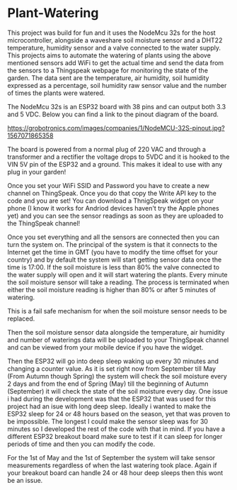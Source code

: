 # Plant-Watering

This project was build for fun and it uses the NodeMcu 32s for the host microcontroller, alongside a waveshare soil moisture sensor and 
a DHT22 temperature, humidity sensor and a valve connected to the water supply. This projects aims to automate the watering of plants using the above mentioned sensors
add WiFi to get the actual time and send the data from the sensors to a Thingspeak webpage for monitoring the state of the garden.
The data sent are the temperature, air humidity, soil humidity expressed as a percentage, soil humidity raw sensor value and the number
of times the plants were watered.

The NodeMcu 32s is an ESP32 board with 38 pins and can output both 3.3 and 5 VDC. Below you can find a link to the pinout diagram of the board.

https://grobotronics.com/images/companies/1/NodeMCU-32S-pinout.jpg?1567071865358

The board is powered from a normal plug of 220 VAC and through a transformer and a rectifier the voltage drops to 5VDC and it is hooked to the VIN 5V pin of the ESP32
and a ground. This makes it ideal to use with any plug in your garden!

Once you set your WiFi SSID and Password you have to create a new channel on ThingSpeak. Once you do that copy the Write API key to the
code and you are set! You can download a ThnigSpeak widget on your phone (I know it works for Andriod devices haven't try the Apple phones yet)
and you can see the sensor readings as soon as they are uploaded to the ThingSpeak channel!

Once you set everything and all the sensors are connected then you can turn the system on. The principal of the system is that it connects to the Internet
get the time in GMT (you have to modify the time offset for your country) and by default the system will start getting sensor data once the time is 17:00.
If the soil moisture is less than 80% the valve connected to the water supply will open and it will start watering the plants. Every minute
the soil moisture sensor will take a reading. The process is terminated when either the soil moisture reading is higher than 80% or after 5 minutes of watering.

This is a fail safe mechanism for when the soil moisture sensor needs to be replaced.

Then the soil moisture sensor data alongside the temperature, air humidity and number of waterings data will be uploaded to your ThingSpeak channel and can be viewed from
your mobile device if you have the widget.

Then the ESP32 will go into deep sleep waking up every 30 minutes and changing a counter value. As it is set right now from September till May (From Autumn though Spring) the system will check the soil moisture every 2 days
and from the end of Spring (May) till the beginning of Autumn (September) it will check the state of the soil moisture every day.
One issue i had during the development was that the ESP32 that was used for this project had an isue with long deep sleep. Ideally i wanted to make the
ESP32 sleep for 24 or 48 hours based on the season, yet that was proven to be impossible. The longest I could make the sensor sleep was for 30 minutes so I developed the rest of the 
code with that in mind. If you have a different ESP32 breakout board make sure to test if it can sleep for longer periods of time and then you can modify the code.

For the 1st of May and the 1st of September the system will take sensor measurements regardless of when the last watering took place. Again if your breakout board can handle 24 or 48 hour deep sleeps
then this wont be an issue.

